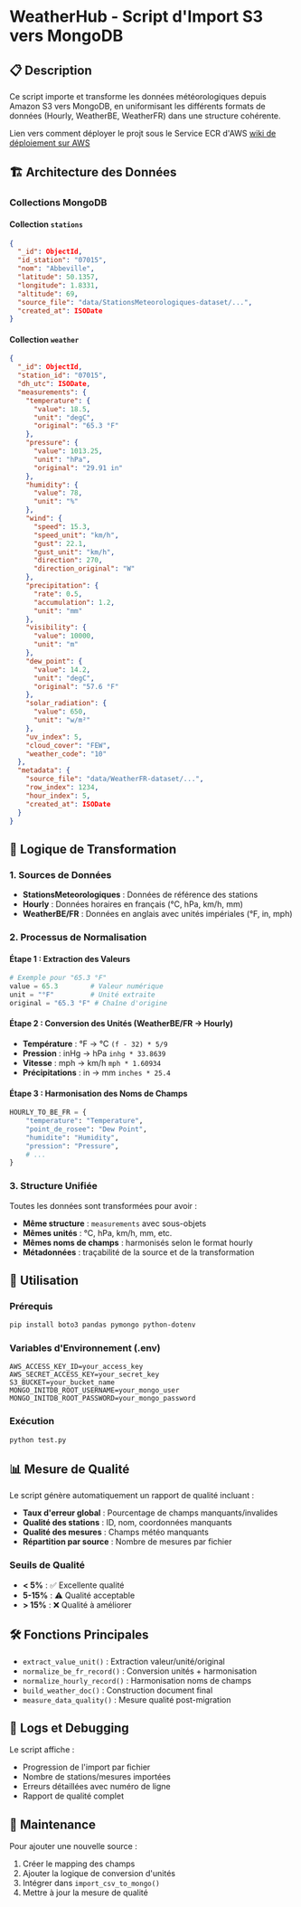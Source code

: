 # WeatherHub - Script d'Import S3 vers MongoDB

## 📋 Description

Ce script importe et transforme les données météorologiques depuis Amazon S3 vers MongoDB, en uniformisant les différents formats de données (Hourly, WeatherBE, WeatherFR) dans une structure cohérente.

Lien vers comment déployer le projt sous le Service ECR d'AWS [wiki de déploiement sur AWS](https://github.com/Xantos07/WeatherHub/wiki/D%C3%A9ployer-sur-AWS-ECR)


## 🏗️ Architecture des Données

### Collections MongoDB

#### Collection `stations`
```json
{
  "_id": ObjectId,
  "id_station": "07015",
  "nom": "Abbeville",
  "latitude": 50.1357,
  "longitude": 1.8331,
  "altitude": 69,
  "source_file": "data/StationsMeteorologiques-dataset/...",
  "created_at": ISODate
}
```

#### Collection `weather`
```json
{
  "_id": ObjectId,
  "station_id": "07015",
  "dh_utc": ISODate,
  "measurements": {
    "temperature": {
      "value": 18.5,
      "unit": "degC",
      "original": "65.3 °F"
    },
    "pressure": {
      "value": 1013.25,
      "unit": "hPa",
      "original": "29.91 in"
    },
    "humidity": {
      "value": 78,
      "unit": "%"
    },
    "wind": {
      "speed": 15.3,
      "speed_unit": "km/h",
      "gust": 22.1,
      "gust_unit": "km/h",
      "direction": 270,
      "direction_original": "W"
    },
    "precipitation": {
      "rate": 0.5,
      "accumulation": 1.2,
      "unit": "mm"
    },
    "visibility": {
      "value": 10000,
      "unit": "m"
    },
    "dew_point": {
      "value": 14.2,
      "unit": "degC",
      "original": "57.6 °F"
    },
    "solar_radiation": {
      "value": 650,
      "unit": "w/m²"
    },
    "uv_index": 5,
    "cloud_cover": "FEW",
    "weather_code": "10"
  },
  "metadata": {
    "source_file": "data/WeatherFR-dataset/...",
    "row_index": 1234,
    "hour_index": 5,
    "created_at": ISODate
  }
}
```

## 🔄 Logique de Transformation

### 1. Sources de Données

- **StationsMeteorologiques** : Données de référence des stations
- **Hourly** : Données horaires en français (°C, hPa, km/h, mm)
- **WeatherBE/FR** : Données en anglais avec unités impériales (°F, in, mph)

### 2. Processus de Normalisation

#### Étape 1 : Extraction des Valeurs
```python
# Exemple pour "65.3 °F"
value = 65.3        # Valeur numérique
unit = "°F"         # Unité extraite
original = "65.3 °F" # Chaîne d'origine
```

#### Étape 2 : Conversion des Unités (WeatherBE/FR → Hourly)
- **Température** : °F → °C `(f - 32) * 5/9`
- **Pression** : inHg → hPa `inhg * 33.8639`
- **Vitesse** : mph → km/h `mph * 1.60934`
- **Précipitations** : in → mm `inches * 25.4`

#### Étape 3 : Harmonisation des Noms de Champs
```python
HOURLY_TO_BE_FR = {
    "temperature": "Temperature",
    "point_de_rosee": "Dew Point",
    "humidite": "Humidity",
    "pression": "Pressure",
    # ...
}
```

### 3. Structure Unifiée

Toutes les données sont transformées pour avoir :
- **Même structure** : `measurements` avec sous-objets
- **Mêmes unités** : °C, hPa, km/h, mm, etc.
- **Mêmes noms de champs** : harmonisés selon le format hourly
- **Métadonnées** : traçabilité de la source et de la transformation

## 🚀 Utilisation

### Prérequis
```bash
pip install boto3 pandas pymongo python-dotenv
```

### Variables d'Environnement (.env)
```env
AWS_ACCESS_KEY_ID=your_access_key
AWS_SECRET_ACCESS_KEY=your_secret_key
S3_BUCKET=your_bucket_name
MONGO_INITDB_ROOT_USERNAME=your_mongo_user
MONGO_INITDB_ROOT_PASSWORD=your_mongo_password
```

### Exécution
```bash
python test.py
```

## 📊 Mesure de Qualité

Le script génère automatiquement un rapport de qualité incluant :

- **Taux d'erreur global** : Pourcentage de champs manquants/invalides
- **Qualité des stations** : ID, nom, coordonnées manquants
- **Qualité des mesures** : Champs météo manquants
- **Répartition par source** : Nombre de mesures par fichier

### Seuils de Qualité
- **< 5%** : ✅ Excellente qualité
- **5-15%** : ⚠️ Qualité acceptable
- **> 15%** : ❌ Qualité à améliorer

## 🛠️ Fonctions Principales

- `extract_value_unit()` : Extraction valeur/unité/original
- `normalize_be_fr_record()` : Conversion unités + harmonisation
- `normalize_hourly_record()` : Harmonisation noms de champs
- `build_weather_doc()` : Construction document final
- `measure_data_quality()` : Mesure qualité post-migration

## 📝 Logs et Debugging

Le script affiche :
- Progression de l'import par fichier
- Nombre de stations/mesures importées
- Erreurs détaillées avec numéro de ligne
- Rapport de qualité complet

## 🔧 Maintenance

Pour ajouter une nouvelle source :
1. Créer le mapping des champs
2. Ajouter la logique de conversion d'unités
3. Intégrer dans `import_csv_to_mongo()`
4. Mettre à jour la mesure de qualité
